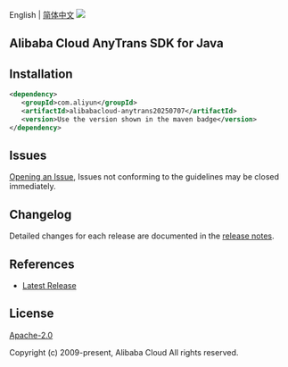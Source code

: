 English | [简体中文](README-CN.md)
![](https://aliyunsdk-pages.alicdn.com/icons/AlibabaCloud.svg)

## Alibaba Cloud AnyTrans SDK for Java

## Installation

```xml
<dependency>
   <groupId>com.aliyun</groupId>
   <artifactId>alibabacloud-anytrans20250707</artifactId>
   <version>Use the version shown in the maven badge</version>
</dependency>
```

## Issues
[Opening an Issue](https://github.com/aliyun/alibabacloud-java-async-sdk/issues/new), Issues not conforming to the guidelines may be closed immediately.

## Changelog
Detailed changes for each release are documented in the [release notes](./ChangeLog.txt).

## References
* [Latest Release](https://github.com/aliyun/alibabacloud-async-java-sdk/)

## License
[Apache-2.0](http://www.apache.org/licenses/LICENSE-2.0)

Copyright (c) 2009-present, Alibaba Cloud All rights reserved.